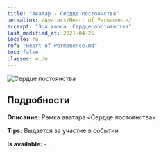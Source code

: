 ```yaml
---
title: "Аватар - Сердце постоянства"
permalink: /Avatars/Heart of Permanence/
excerpt: "Эра хаоса  Сердце постоянства"
last_modified_at: 2021-04-25
locale: ru
ref: "Heart of Permanence.md"
toc: false
classes: wide
---
```

 ![Сердце постоянства](/images/a/avatarFrame_54.png)

## Подробности

 **Описание:** Рамка аватара «Сердце постоянства» 

 **Tips:** Выдается за участие в событии 

 **Is available:**  - 

